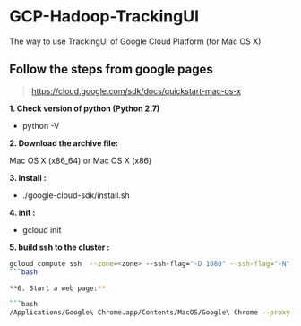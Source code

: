 # GCP-Hadoop-TrackingUI
The way to use TrackingUI of Google Cloud Platform (for Mac OS X)

## Follow the steps from google pages
>https://cloud.google.com/sdk/docs/quickstart-mac-os-x

**1. Check version of python (Python 2.7)**

- python -V

**2. Download the archive file:**

Mac OS X (x86_64) or Mac OS X (x86)

**3. Install :**

- ./google-cloud-sdk/install.sh

**4. init :**

- gcloud init

**5. build ssh to the cluster :**

```bash 
gcloud compute ssh  --zone=<zone> --ssh-flag="-D 1080" --ssh-flag="-N" --ssh-flag="-n" <ClusterName-m>
```bash 

**6. Start a web page:**

```bash 
/Applications/Google\ Chrome.app/Contents/MacOS/Google\ Chrome --proxy-server="socks5://localhost:1080" --host-resolver-rules="MAP * 0.0.0.0 , EXCLUDE localhost" --user-data-dir=/tmp/<ClusterName-m>
```
